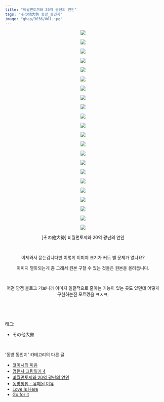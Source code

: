 ```yaml
---
title: "비월면토끼와 20억 광년의 연인"
tags: "その他大勢 동방_동인지"
image: "ghap/3036/001.jpg"
---
```

<div class="article">
<p style="text-align: center; clear: none; float: none;"><img src="{{ site.nasurl }}/ghap/3036/001.jpg"/></p>
<p style="text-align: center; clear: none; float: none;"><img src="{{ site.nasurl }}/ghap/3036/002.jpg"/></p>
<p style="text-align: center; clear: none; float: none;"><img src="{{ site.nasurl }}/ghap/3036/003.jpg"/></p>
<p style="text-align: center; clear: none; float: none;"><img src="{{ site.nasurl }}/ghap/3036/004.jpg"/></p>
<p style="text-align: center; clear: none; float: none;"><img src="{{ site.nasurl }}/ghap/3036/005.jpg"/></p>
<p style="text-align: center; clear: none; float: none;"><img src="{{ site.nasurl }}/ghap/3036/006.jpg"/></p>
<p style="text-align: center; clear: none; float: none;"><img src="{{ site.nasurl }}/ghap/3036/007.jpg"/></p>
<p style="text-align: center; clear: none; float: none;"><img src="{{ site.nasurl }}/ghap/3036/008.jpg"/></p>
<p style="text-align: center; clear: none; float: none;"><img src="{{ site.nasurl }}/ghap/3036/009.jpg"/></p>
<p style="text-align: center; clear: none; float: none;"><img src="{{ site.nasurl }}/ghap/3036/010.jpg"/></p>
<p style="text-align: center; clear: none; float: none;"><img src="{{ site.nasurl }}/ghap/3036/011.jpg"/></p>
<p style="text-align: center; clear: none; float: none;"><img src="{{ site.nasurl }}/ghap/3036/012.jpg"/></p>
<p style="text-align: center; clear: none; float: none;"><img src="{{ site.nasurl }}/ghap/3036/013.jpg"/></p>
<p style="text-align: center; clear: none; float: none;"><img src="{{ site.nasurl }}/ghap/3036/014.jpg"/></p>
<p style="text-align: center; clear: none; float: none;"><img src="{{ site.nasurl }}/ghap/3036/015.jpg"/></p>
<p style="text-align: center; clear: none; float: none;"><img src="{{ site.nasurl }}/ghap/3036/016.jpg"/></p>
<p style="text-align: center; clear: none; float: none;"><img src="{{ site.nasurl }}/ghap/3036/017.jpg"/></p>
<p style="text-align: center; clear: none; float: none;"><img src="{{ site.nasurl }}/ghap/3036/018.jpg"/></p>
<p style="text-align: center; clear: none; float: none;"><img src="{{ site.nasurl }}/ghap/3036/019.jpg"/></p>
<p style="text-align: center; clear: none; float: none;"><img src="{{ site.nasurl }}/ghap/3036/020.jpg"/></p>
<p style="text-align: center; clear: none; float: none;"><img src="{{ site.nasurl }}/ghap/3036/021.jpg"/></p>
<p style="text-align: center; clear: none; float: none;"><img src="{{ site.nasurl }}/ghap/3036/022.jpg"/></p>
<p style="text-align: center; clear: none; float: none;">[その他大勢] 비월면토끼와 20억 광년의 연인</p>
<p style="text-align: center; clear: none; float: none;"><br/></p>
<p style="text-align: center; clear: none; float: none;">이제와서 묻는겁니다만 이렇게 이미지 크기가 커도 별 문제가 없나요?</p>
<p style="text-align: center; clear: none; float: none;">이미지 열화되는게 좀 그래서 원본 구할 수 있는 것들은 원본을 올려둡니다.</p>
<p style="text-align: center; clear: none; float: none;"><br/></p>
<p style="text-align: center; clear: none; float: none;">어떤 깡겜 블로그 가보니까 이미지 일괄적으로 줄이는 기능이 있는 곳도 있던데 어떻게 구현하는진 모르겠음 ㅋㅅㅋ;</p>
<p><br/></p>
</div><br/>
<div class="tagTrail">
<p>태그: </p>
<ul>
<li>その他大勢</li>
</ul>
</div><br/>
<div class="another">
<p>'동방 동인지' 카테고리의 다른 글</p>
<ul>
<li><a href="/2017-01-01-ghap_3042">코이시의 마음</a></li>
<li><a href="/2016-12-31-ghap_3037">명련사 그림일기 4</a></li>
<li><a href="/2016-12-31-ghap_3036">비월면토끼와 20억 광년의 연인</a></li>
<li><a href="/2016-12-29-ghap_3033">동방청첩 - 유폐된 이유</a></li>
<li><a href="/2016-12-29-ghap_3032">Love Is Here</a></li>
<li><a href="/2016-12-29-ghap_3031">Go for it</a></li>
</ul>
</div><br/>
<div class="cb_module cb_fluid">
<div class="cb_wrt cb_profile">
</div><!-- commentList close -->
</div><br/>
